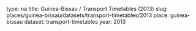 type: na
title: Guinea-Bissau / Transport Timetables (2013)
slug: places/guinea-bissau/datasets/transport-timetables/2013
place: guinea-bissau
dataset: transport-timetables
year: 2013
